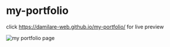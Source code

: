 # my-portfolio
click https://damilare-web.github.io/my-portfolio/ for live preview


![my portfolio page](https://user-images.githubusercontent.com/101045622/193638308-5aa074f4-545e-4d4c-9e73-15b021d6711a.png)
